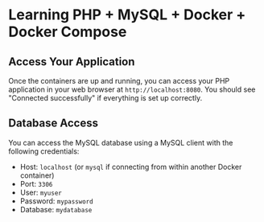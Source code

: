 # Learning PHP + MySQL + Docker + Docker Compose

## Access Your Application
Once the containers are up and running, you can access your PHP application in your web browser at `http://localhost:8080`. You should see "Connected successfully" if everything is set up correctly.

## Database Access
You can access the MySQL database using a MySQL client with the following credentials:

- Host: `localhost` (or `mysql` if connecting from within another Docker container)
- Port: `3306`
- User: `myuser`
- Password: `mypassword`
- Database: `mydatabase`